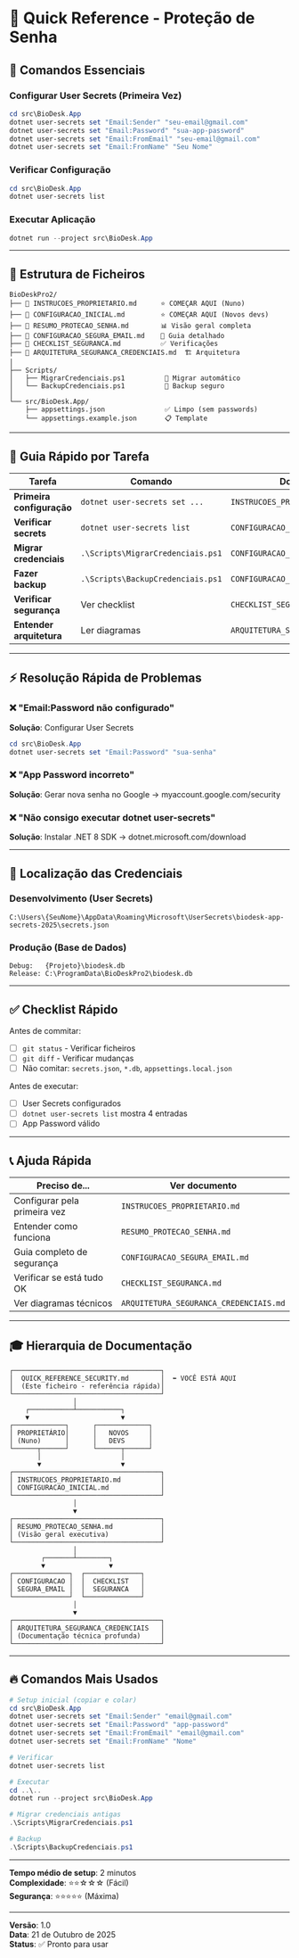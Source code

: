 # 🚀 Quick Reference - Proteção de Senha

## 📌 Comandos Essenciais

### Configurar User Secrets (Primeira Vez)
```powershell
cd src\BioDesk.App
dotnet user-secrets set "Email:Sender" "seu-email@gmail.com"
dotnet user-secrets set "Email:Password" "sua-app-password"
dotnet user-secrets set "Email:FromEmail" "seu-email@gmail.com"
dotnet user-secrets set "Email:FromName" "Seu Nome"
```

### Verificar Configuração
```powershell
cd src\BioDesk.App
dotnet user-secrets list
```

### Executar Aplicação
```powershell
dotnet run --project src\BioDesk.App
```

---

## 📂 Estrutura de Ficheiros

```
BioDeskPro2/
├── 📄 INSTRUCOES_PROPRIETARIO.md      ⭐ COMEÇAR AQUI (Nuno)
├── 📄 CONFIGURACAO_INICIAL.md         ⭐ COMEÇAR AQUI (Novos devs)
├── 📄 RESUMO_PROTECAO_SENHA.md        📊 Visão geral completa
├── 📄 CONFIGURACAO_SEGURA_EMAIL.md    📖 Guia detalhado
├── 📄 CHECKLIST_SEGURANCA.md          ✅ Verificações
├── 📄 ARQUITETURA_SEGURANCA_CREDENCIAIS.md  🏗️ Arquitetura
│
├── Scripts/
│   ├── MigrarCredenciais.ps1          🔄 Migrar automático
│   └── BackupCredenciais.ps1          💾 Backup seguro
│
└── src/BioDesk.App/
    ├── appsettings.json               ✅ Limpo (sem passwords)
    └── appsettings.example.json       📋 Template
```

---

## 🎯 Guia Rápido por Tarefa

| Tarefa | Comando | Documentação |
|--------|---------|--------------|
| **Primeira configuração** | `dotnet user-secrets set ...` | `INSTRUCOES_PROPRIETARIO.md` |
| **Verificar secrets** | `dotnet user-secrets list` | `CONFIGURACAO_INICIAL.md` |
| **Migrar credenciais** | `.\Scripts\MigrarCredenciais.ps1` | `CONFIGURACAO_SEGURA_EMAIL.md` |
| **Fazer backup** | `.\Scripts\BackupCredenciais.ps1` | `CONFIGURACAO_SEGURA_EMAIL.md` |
| **Verificar segurança** | Ver checklist | `CHECKLIST_SEGURANCA.md` |
| **Entender arquitetura** | Ler diagramas | `ARQUITETURA_SEGURANCA_CREDENCIAIS.md` |

---

## ⚡ Resolução Rápida de Problemas

### ❌ "Email:Password não configurado"
**Solução**: Configurar User Secrets
```powershell
cd src\BioDesk.App
dotnet user-secrets set "Email:Password" "sua-senha"
```

### ❌ "App Password incorreto"
**Solução**: Gerar nova senha no Google → myaccount.google.com/security

### ❌ "Não consigo executar dotnet user-secrets"
**Solução**: Instalar .NET 8 SDK → dotnet.microsoft.com/download

---

## 🔐 Localização das Credenciais

### Desenvolvimento (User Secrets)
```
C:\Users\{SeuNome}\AppData\Roaming\Microsoft\UserSecrets\biodesk-app-secrets-2025\secrets.json
```

### Produção (Base de Dados)
```
Debug:   {Projeto}\biodesk.db
Release: C:\ProgramData\BioDeskPro2\biodesk.db
```

---

## ✅ Checklist Rápido

Antes de commitar:
- [ ] `git status` - Verificar ficheiros
- [ ] `git diff` - Verificar mudanças
- [ ] Não comitar: `secrets.json`, `*.db`, `appsettings.local.json`

Antes de executar:
- [ ] User Secrets configurados
- [ ] `dotnet user-secrets list` mostra 4 entradas
- [ ] App Password válido

---

## 📞 Ajuda Rápida

| Preciso de... | Ver documento |
|---------------|---------------|
| Configurar pela primeira vez | `INSTRUCOES_PROPRIETARIO.md` |
| Entender como funciona | `RESUMO_PROTECAO_SENHA.md` |
| Guia completo de segurança | `CONFIGURACAO_SEGURA_EMAIL.md` |
| Verificar se está tudo OK | `CHECKLIST_SEGURANCA.md` |
| Ver diagramas técnicos | `ARQUITETURA_SEGURANCA_CREDENCIAIS.md` |

---

## 🎓 Hierarquia de Documentação

```
┌─────────────────────────────────────┐
│  QUICK_REFERENCE_SECURITY.md        │  ⬅ VOCÊ ESTÁ AQUI
│  (Este ficheiro - referência rápida)│
└─────────────────────────────────────┘
                │
    ┌───────────┴───────────┐
    ▼                       ▼
┌─────────────┐      ┌─────────────┐
│ PROPRIETÁRIO│      │   NOVOS     │
│ (Nuno)      │      │   DEVS      │
└──────┬──────┘      └──────┬──────┘
       │                    │
       ▼                    ▼
┌─────────────────────────────────────┐
│ INSTRUCOES_PROPRIETARIO.md          │
│ CONFIGURACAO_INICIAL.md             │
└─────────────────────────────────────┘
                │
                ▼
┌─────────────────────────────────────┐
│ RESUMO_PROTECAO_SENHA.md            │
│ (Visão geral executiva)             │
└─────────────────────────────────────┘
                │
        ┌───────┴────────┐
        ▼                ▼
┌──────────────┐  ┌──────────────┐
│ CONFIGURACAO │  │  CHECKLIST   │
│ SEGURA_EMAIL │  │  SEGURANCA   │
└──────────────┘  └──────────────┘
                │
                ▼
┌─────────────────────────────────────┐
│ ARQUITETURA_SEGURANCA_CREDENCIAIS   │
│ (Documentação técnica profunda)     │
└─────────────────────────────────────┘
```

---

## 🔥 Comandos Mais Usados

```powershell
# Setup inicial (copiar e colar)
cd src\BioDesk.App
dotnet user-secrets set "Email:Sender" "email@gmail.com"
dotnet user-secrets set "Email:Password" "app-password"
dotnet user-secrets set "Email:FromEmail" "email@gmail.com"
dotnet user-secrets set "Email:FromName" "Nome"

# Verificar
dotnet user-secrets list

# Executar
cd ..\..
dotnet run --project src\BioDesk.App

# Migrar credenciais antigas
.\Scripts\MigrarCredenciais.ps1

# Backup
.\Scripts\BackupCredenciais.ps1
```

---

**Tempo médio de setup**: 2 minutos  
**Complexidade**: ⭐⭐☆☆☆ (Fácil)  
**Segurança**: ⭐⭐⭐⭐⭐ (Máxima)

---

**Versão**: 1.0  
**Data**: 21 de Outubro de 2025  
**Status**: ✅ Pronto para usar
